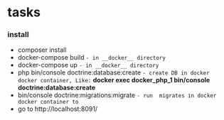 # tasks

### install

- composer install
- docker-compose build `- in __docker__ directory `
- docker-compose up    `- in __docker__ directory`
- php bin/console doctrine:database:create `- create DB in docker docker container, Like:` 
    __docker exec  docker_php_1 bin/console doctrine:database:create__
- bin/console doctrine:migrations:migrate `- run  migrates in docker docker container to`
- go to http://localhost:8091/ 
